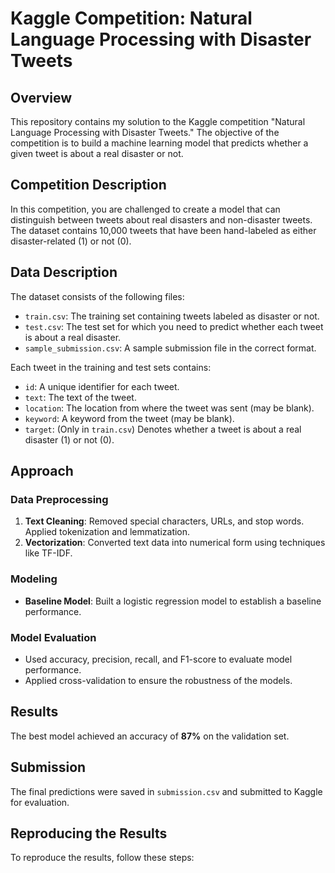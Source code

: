 # Kaggle Competition: Natural Language Processing with Disaster Tweets

## Overview
This repository contains my solution to the Kaggle competition "Natural Language Processing with Disaster Tweets." The objective of the competition is to build a machine learning model that predicts whether a given tweet is about a real disaster or not.

## Competition Description
In this competition, you are challenged to create a model that can distinguish between tweets about real disasters and non-disaster tweets. The dataset contains 10,000 tweets that have been hand-labeled as either disaster-related (1) or not (0).

## Data Description
The dataset consists of the following files:
- `train.csv`: The training set containing tweets labeled as disaster or not.
- `test.csv`: The test set for which you need to predict whether each tweet is about a real disaster.
- `sample_submission.csv`: A sample submission file in the correct format.

Each tweet in the training and test sets contains:
- `id`: A unique identifier for each tweet.
- `text`: The text of the tweet.
- `location`: The location from where the tweet was sent (may be blank).
- `keyword`: A keyword from the tweet (may be blank).
- `target`: (Only in `train.csv`) Denotes whether a tweet is about a real disaster (1) or not (0).

## Approach
### Data Preprocessing
1. **Text Cleaning**: Removed special characters, URLs, and stop words. Applied tokenization and lemmatization.
2. **Vectorization**: Converted text data into numerical form using techniques like TF-IDF.

### Modeling
- **Baseline Model**: Built a logistic regression model to establish a baseline performance.

### Model Evaluation
- Used accuracy, precision, recall, and F1-score to evaluate model performance.
- Applied cross-validation to ensure the robustness of the models.

## Results
The best model achieved an accuracy of **87%** on the validation set. 


## Submission
The final predictions were saved in `submission.csv` and submitted to Kaggle for evaluation.

## Reproducing the Results
To reproduce the results, follow these steps:


